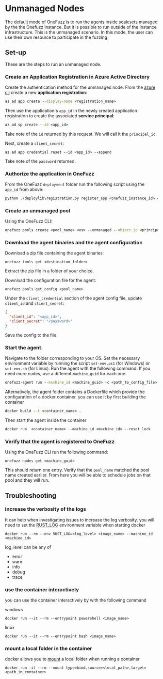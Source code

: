# Unmanaged Nodes

The default mode of OneFuzz is to run the agents inside scalesets managed by the the Onefuzz instance. But it is possible to run outside of the Instance infrastructure.
This is the unmanaged scenario. In this mode, the user can use their own resource to participate in the fuzzing.

## Set-up

These are the steps to run an unmanaged node.

### Create an Application Registration in Azure Active Directory

Create the authentication method for the unmanaged node.
From the [azure cli](https://learn.microsoft.com/en-us/cli/azure/install-azure-cli) create a new **application registration**:

```cmd
az ad app create --display-name <registration_name>
```

Then use the application's `app_id` in the newly created application registration to create the associated **service principal**:

```cmd
az ad sp create --id <app_id>
```

Take note of the `id` returned by this request. We will call it the `principal_id`.

Next, create a `client_secret`:

```
az ad app credential reset --id <app_id> --append
```

Take note of the `password` returned.

### Authorize the application in OneFuzz

From the OneFuzz `deployment` folder run the following script using the `app_id` from above:

```cmd
python .\deploylib\registration.py register_app <onefuzz_instance_id> <subscription_id> --app_id <app_id> --role UnmanagedNode
```

### Create an unmanaged pool

Using the OneFuzz CLI:

```cmd
onefuzz pools create <pool_name> <os> --unmanaged --object_id <principal_id>
```

### Download the agent binaries and the agent configuration

Download a zip file containing the agent binaries:

```
onefuzz tools get <destination_folder>
```

Extract the zip file in a folder of your choice.

Download the configuration file for the agent:

```
onefuzz pools get_config <pool_name>
```

Under the `client_credential` section of the agent config file, update `client_id` and `client_secret`:

```json
{
  "client_id": "<app_id>",
  "client_secret": "<password>"
}
```

Save the config to the file.

### Start the agent.

Navigate to the folder corresponding to your OS.
Set the necessary environment variable by running the script `set-env.ps1` (for Windows) or `set-env.sh` (for Linux).
Run the agent with the following command. If you need more nodes, use a different `machine_guid` for each one:

```cmd
onefuzz-agent run --machine_id <machine_guid> -c <path_to_config_file> --reset_lock
```

Alternatively, the agent folder contains a Dockerfile which provide the configuration of a docker container.
you can use it by first building the container

```cmd
docker build --t <container_name> .
```

Then start the agent inside the container

```cmd
docker run  <container_name> --machine_id <machine_id> --reset_lock
```

### Verify that the agent is registered to OneFuzz

Using the OneFuzz CLI run the following command:

```
onefuzz nodes get <machine_guid>
```

This should return one entry. Verify that the `pool_name` matched the pool name created earlier.
From here you will be able to schedule jobs on that pool and they will run.

## Troubleshooting

### increase the verbosity of the logs

It can help when investigating issues to increase the log verbosity. you will need to set the [RUST_LOG](https://docs.rs/env_logger/latest/env_logger/#enabling-logging) environment variable when starting docker

```
docker run --rm --env RUST_LOG=<log_level> <image_name> --machine_id <machine_id>
```

log_level can be any of

- error
- warn
- info
- debug
- trace

### use the container interactively

you can use the container interactively by with the following command

windows

```
docker run --it --rm --entrypoint powershell <image_name>
```

linux

```
docker run --it --rm --entrypoint bash <image_name>
```

### mount a local folder in the container

docker allows you to [mount](https://docs.docker.com/storage/bind-mounts/#mount-into-a-non-empty-directory-on-the-container) a local folder when running a container

```
docker run -it --rm --mount type=bind,source=<local_path>,target=<path_in_container>
```